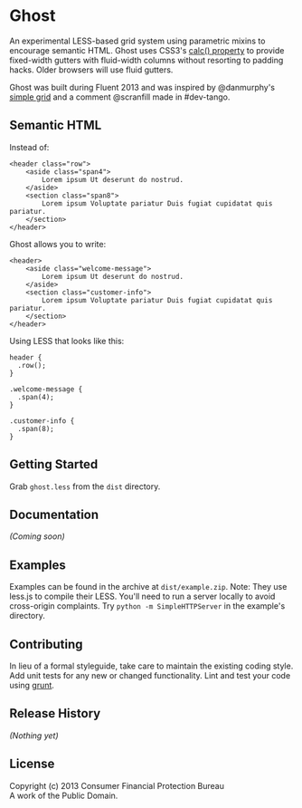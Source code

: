 # Ghost

An experimental LESS-based grid system using parametric mixins to encourage semantic HTML. Ghost uses CSS3's <a href="http://updates.html5rocks.com/2012/03/CSS-layout-gets-smarter-with-calc">calc() property</a> to provide fixed-width gutters with fluid-width columns without resorting to padding hacks. Older browsers will use fluid gutters.

Ghost was built during Fluent 2013 and was inspired by @danmurphy's [simple grid](https://github.cfpb.gov/pages/danmurphy/DansDoodles/html5-framework/grid-system/grid_percent.html) and a comment @scranfill made in #dev-tango.

## Semantic HTML

Instead of:

```
<header class="row">
    <aside class="span4">
        Lorem ipsum Ut deserunt do nostrud. 
    </aside>
    <section class="span8">
        Lorem ipsum Voluptate pariatur Duis fugiat cupidatat quis pariatur.
    </section>
</header>
```

Ghost allows you to write:

```
<header>
    <aside class="welcome-message">
        Lorem ipsum Ut deserunt do nostrud. 
    </aside>
    <section class="customer-info">
        Lorem ipsum Voluptate pariatur Duis fugiat cupidatat quis pariatur.
    </section>
</header>
```

Using LESS that looks like this:

```
header {
  .row();
}

.welcome-message {
  .span(4);
}

.customer-info {
  .span(8);
}
```

## Getting Started

Grab `ghost.less` from the `dist` directory.

## Documentation
_(Coming soon)_

## Examples

Examples can be found in the archive at `dist/example.zip`. Note: They use less.js to compile their LESS. You'll need to run a server locally to avoid cross-origin complaints. Try `python -m SimpleHTTPServer` in the example's directory.

## Contributing

In lieu of a formal styleguide, take care to maintain the existing coding style. Add unit tests for any new or changed functionality. Lint and test your code using [grunt](http://gruntjs.com/).

## Release History

_(Nothing yet)_

## License

Copyright (c) 2013 Consumer Financial Protection Bureau  
A work of the Public Domain.